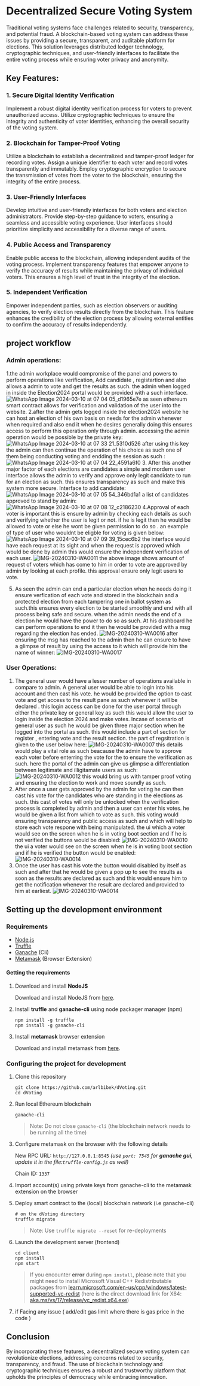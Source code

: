 # Decentralized Secure Voting System

Traditional voting systems face challenges related to security, transparency, and potential fraud. A blockchain-based voting system can address these issues by providing a secure, transparent, and auditable platform for elections. This solution leverages distributed ledger technology, cryptographic techniques, and user-friendly interfaces to facilitate the entire voting process while ensuring voter privacy and anonymity.

## Key Features:

### 1. Secure Digital Identity Verification

Implement a robust digital identity verification process for voters to prevent unauthorized access. Utilize cryptographic techniques to ensure the integrity and authenticity of voter identities, enhancing the overall security of the voting system. 

### 2. Blockchain for Tamper-Proof Voting

Utilize a blockchain to establish a decentralized and tamper-proof ledger for recording votes. Assign a unique identifier to each voter and record votes transparently and immutably. Employ cryptographic encryption to secure the transmission of votes from the voter to the blockchain, ensuring the integrity of the entire process.

### 3. User-Friendly Interfaces

Develop intuitive and user-friendly interfaces for both voters and election administrators. Provide step-by-step guidance to voters, ensuring a seamless and accessible voting experience. User interfaces should prioritize simplicity and accessibility for a diverse range of users.

### 4. Public Access and Transparency

Enable public access to the blockchain, allowing independent audits of the voting process. Implement transparency features that empower anyone to verify the accuracy of results while maintaining the privacy of individual voters. This ensures a high level of trust in the integrity of the election.

### 5. Independent Verification

Empower independent parties, such as election observers or auditing agencies, to verify election results directly from the blockchain. This feature enhances the credibility of the election process by allowing external entities to confirm the accuracy of results independently.
## project workflow
   ### Admin  operations:
  1.the admin workplace would compromise of the panel and powers to perform operations like verification, Add candidate , registartion  and also allows a admin to vote and get the results  as such.
     the admin when logged in inside the Election2024 portal would be provided with a such interface.
     ![WhatsApp Image 2024-03-10 at 07 04 05_d1965e7e](https://github.com/jinit07/Election2024/assets/109467924/3059d459-57ed-477d-81ed-275c7c50f6a7)
     as seen ethereum smart contract allows for verification and validation of the user into the website.
2.after the admin gets logged inside the election2024 website he  can host an election of his own basis on needs for the admin whenever when required and also end it when he desires generally doing this
     ensures access to perform this operation only  through admin. accessing the admin operation would be possible by the  private key:
     ![WhatsApp Image 2024-03-10 at 07 33 21_5310d526](https://github.com/jinit07/Election2024/assets/109467924/09f95438-c2e0-4e29-82d7-ba69851a37b9)
     after using this key the admin can then continue the operation of his choice as such one of them being conducting voting and endding the session as such :
     ![WhatsApp Image 2024-03-10 at 07 04 22_4591a6f0](https://github.com/jinit07/Election2024/assets/109467924/4f0b9ec5-f998-4324-8242-a92315d1c7f8)
3. After this another major factor of each elections are candidates a simple and mordern user interface allows the admin to verify and approve only legit candidate to run for an election as such.
     this ensures transparency as such and make this system more secure.
     Interface to add candidate:
     ![WhatsApp Image 2024-03-10 at 07 05 54_346bd1a1](https://github.com/jinit07/Election2024/assets/109467924/f2c8fd77-b163-4ecf-8c7b-a758402283ca)
     a list of candidates approved to stand  by admin:
     ![WhatsApp Image 2024-03-10 at 07 08 12_c2186230](https://github.com/jinit07/Election2024/assets/109467924/51958f05-b89b-40bd-a427-297df77d3621)
4.Approval of each voter is important this is ensure by admin by checking each details as such and verifying whether the user is legit or not. if he is legit then  he would be allowed to vote 
     or else he wont be given permission to do so . 
     an example of  type  of user who wouldnt be eligble for voting is given below:
     ![WhatsApp Image 2024-03-10 at 07 09 39_15cec6b2](https://github.com/jinit07/Election2024/assets/109467924/5f6e6b05-8ea0-4008-8ba3-c790efd4868d)
     the interface would have each  request at its sight and when the request is approved which would be done by admin  this would ensure the  independent verification of each user.
     ![IMG-20240310-WA0011](https://github.com/jinit07/Election2024/assets/109467924/21815022-e88c-44f4-90d5-8456098b3504)
     the above image shows amount of request of voters which has come to him in order to vote are approved by admin by looking at each profile.
     this approval ensure only legit users to vote.
    
5. As seen the admin can end a particular election when he needs doing it ensure verfication of each vote and stored in the blockchain and a protected election from each tampering one in
      ballot system as such.this ensures every election to be started smoothly and end with all process being safe and secure. when the admin needs the end of a election he would have the power
      to do so as such. At his dashboard he can perform operations to end it then he would be provided with a msg regarding the election has ended.
      ![IMG-20240310-WA0016](https://github.com/jinit07/Election2024/assets/109467924/b9ec8832-6399-4f74-b23e-9bd1b4e84626)
      after ensuring the msg has reached to the admin then he can ensure to have a glimpse of result by using the access to it which will provide him the name of winner:
      ![IMG-20240310-WA0017](https://github.com/jinit07/Election2024/assets/109467924/d8145f18-1c61-4be2-80d5-17dde2048d23)
### User Operations:
1. The general user would have a lesser number of operations available in compare to admin. A general user would be able to login into his account and then cast his vote.
    he would be provided the option to cast vote and get access to the result pane as such whenever it will be declared . this login access can be done for the user portal through
   either the private key or general key as such this would allow the user to login inside the election 2024 and make votes.
   Incase of scenario of general user as such he would be given  three major section when he logged into the portal as such.
   this would include  a  part of section for register , entering vote and the result section.
   the part of regsitration is given to the user below here:
  ![IMG-20240310-WA0007](https://github.com/jinit07/Election2024/assets/109467924/609a0dc9-34e2-47d7-a023-1ca8f90cda4b)
   this details would play a vital role as such beacause the admin  have to approve each voter before enterring the vote for the  to ensure the verification as such.
   here the portal of the admin can give us glimpse a differentiation between legitimate and illigitamate users as such:
   ![IMG-20240310-WA0012](https://github.com/jinit07/Election2024/assets/109467924/ba20f2a8-5fc2-4fdc-ba25-9acbdd663388)
   this would bring  us with tamper proof voting and ensuring the election to work and move soundly as such.
2. After once a user gets approved by the admin for voting he can then cast his vote for the candidates who are standing in the elections as such. this cast of votes will only be unlocked
   when the verification process is completed by admin and then a user can enter his votes. he would be given a list from which to vote as such. this voting would ensuring  transparency and
   public access as such and which will help to store each vote respone with being manipulated.
   the ui which a voter would see  on the screen when  he is in voting boot section and if he is not verified the buttons would be disabled:
   ![IMG-20240310-WA0010](https://github.com/jinit07/Election2024/assets/109467924/2ee54cfc-680c-4687-bc5a-d8ab39847cd3)
   the ui a voter would see on the screen when he is in voting boot section and if he is verified the button would be enabled:
   ![IMG-20240310-WA0014](https://github.com/jinit07/Election2024/assets/109467924/fea1a80f-aa26-4282-9242-03df0da72346)
3. Once the user has cast his vote the button would disabled by itself as such and after that he would be given a pop up to see the results as soon as the results are
  declared as such and this would ensure him to get the notification whenever the result are declared and provided to him at earliest.
![IMG-20240310-WA0014](https://github.com/jinit07/Election2024/assets/109467924/0c70b7f5-5ff2-4adb-a52e-3b0c5396312a)

## Setting up the development environment

### Requirements

- [Node.js](https://nodejs.org)
- [Truffle](https://www.trufflesuite.com/truffle)
- [Ganache](https://github.com/trufflesuite/ganache-cli) (Cli)
- [Metamask](https://metamask.io/) (Browser Extension)

#### Getting the requirements

1. Download and install **NodeJS**

   Download and install NodeJS from [here](https://nodejs.org/en/download/ "Go to official NodeJS download page.").

1. Install **truffle** and **ganache-cli** using node packager manager (npm)

   ```shell
   npm install -g truffle
   npm install -g ganache-cli
   ```

1. Install **metamask** browser extension

   Download and install metamask from [here](https://metamask.io/download "Go to official metamask download page.").

### Configuring the project for development

1. Clone this repository

   ```shell
   git clone https://github.com/arlbibek/dVoting.git
   cd dVoting
   ```

2. Run local Ethereum blockchain

   ```shell
   ganache-cli
   ```

   > Note: Do not close `ganache-cli` (the blockchain network needs to be running all the time)

3. Configure metamask on the browser with the following details

   New RPC URL: `http://127.0.0.1:8545` *(use `port: 7545` for **ganache gui**, update it in the file:`truffle-config.js` as well)*

   Chain ID: `1337`

4. Import account(s) using private keys from ganache-cli to the metamask extension on the browser

5. Deploy smart contract to the (local) blockchain network (i.e ganache-cli)

   ```shell
   # on the dVoting directory
   truffle migrate
   ```

   > Note: Use `truffle migrate --reset` for re-deployments

6. Launch the development server (frontend)

   ```shell
   cd client
   npm install
   npm start
   ```

   > If you encounter **error** during `npm install`, please note that you might need to install Microsoft Visual C++ Redistributable packages from [learn.microsoft.com/en-us/cpp/windows/latest-supported-vc-redist](https://learn.microsoft.com/en-us/cpp/windows/latest-supported-vc-redist?view=msvc-170) (here is the direct download link for X64: [aka.ms/vs/17/release/vc_redist.x64.exe](https://aka.ms/vs/17/release/vc_redist.x64.exe))

7. if Facing any issue ( add/edit gas limit where there is gas price in the code )
## Conclusion
By incorporating these features, a decentralized secure voting system can revolutionize elections, addressing concerns related to security, transparency, and fraud. The use of blockchain technology and cryptographic techniques ensures a robust and trustworthy platform that upholds the principles of democracy while embracing innovation.

